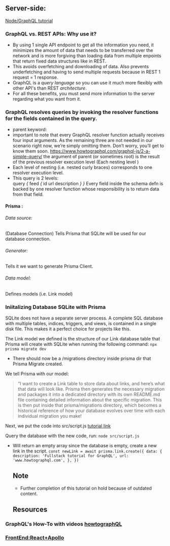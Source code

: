 

## Server-side:

[Node/GraphQL tutorial](https://www.howtographql.com/graphql-js/0-introduction)

### GraphQL vs. REST APIs: Why use it?

- By using 1 single API endpoint to get all the information you need, it minimizes the amount of data that needs to be transferred over the network and is more forgiving than loading data from multiple enpoints that return fixed data structures like in REST.
- This avoids overfetching and downloading of data. Also prevents underfetching and having to send multiple requests because in REST 1 request = 1 response.
- GraphQL is a _query language_ so you can use it much more flexibly with other API's than REST _architecture_.
- For all these benefits, you must send more information to the server regarding what you want from it.

### GraphQL resolves queries by invoking the resolver functions for the fields contained in the query.

- parent keyword:
- important to note that every GraphQL resolver function actually receives four input arguments. As the remaining three are not needed in our scenario right now, we’re simply omitting them. Don’t worry, you’ll get to know them soon.
  https://www.howtographql.com/graphql-js/2-a-simple-query/
  the argument of parent (or sometimes root) is the result of the previous resolver execution level (Each nesting level )
- Each level of nesting (i.e. nested curly braces) corresponds to one resolver execution level. 
-  This query is 2 levels: <br>
query _{_
feed _{_
id
url
description
_}_
_}_
Every field inside the schema defn is backed by one resolver function whose responsibility is to return data from that field.
<!-- On the first level, it invokes the feed resolver and returns the entire data stored in links. For the second 2. invokes resolvers of the Link type b/c of our schema it knows that a list feed return a list of Link elements
So the incoming parent obj is the element inside of the links list.-->

#### Prisma :
<!-- 
install Prisma CLI and Prisma Client
`npm install prisma --save-dev`
`npm install @prisma/client`

In project root:
`npx prisma init`
<br>
There should now be a prisma directory inside your project, with a file called schema.prisma.

<!--Remember the GraphQL schema that you’ve been working with until now? Well, Prisma has a schema, too! Inside the prisma directory that was created in the last step, you’ll see a file called schema.prisma. You can think of the schema.prisma file as a database schema. It has three components:

1. Data source: Specifies your database connection.
2. Generator: Indicates that you want to generate Prisma Client.
3. Data model: Defines your application models. Each model will be mapped to a table in the underlying database.-->


###### Data source: 
(Database Connection) Tells Prisma that SQLite will be used for our database connection.
###### Generator: 
Tells it we want to generate Prisma Client.
###### Data model: 
Defines models
(i.e. Link model)

### Iniitalizing Database SQLite with Prisma

SQLite does not have a separate server process. A complete SQL database with multiple tables, indices, triggers, and views, is contained in a single disk file. This makes it a perfect choice for projects like this.

The Link model we defined is the structure of our Link database table that Prisma will create with SQLite when running the following command:
`npx prisma migrate dev`

- There should now be a /migrations directory inside prisma dir that Prisma Migrate created.

We tell Prisma with our model:

> “I want to create a Link table to store data about links, and here’s what that data will look like. Prisma then generates the necessary migration and packages it into a dedicated directory with its own README.md file containing detailed information about the specific migration. This is then put inside that prisma/migrations directory, which becomes a historical reference of how your database evolves over time with each individual migration you make!

Next, we put the code into src/script.js [tutorial link](https://www.howtographql.com/graphql-js/4-adding-a-database/)

Query the database with the new code, run: `node src/script.js`

- Will return an empty array since the database is empty, create a new link in the script.
`const newLink = await prisma.link.create({
    data: {
      description: 'Fullstack tutorial for GraphQL',
      url: 'www.howtographql.com',
    },
  })`
  ## Note
  - Further completion of this tutorial on hold because of outdated content. 
  ## Resources
### GraphQL's How-To with videos [howtographQL](https://www.howtographql.com/)
### [FrontEnd:React+Apollo](https://www.howtographql.com/react-apollo/0-introduction/)
